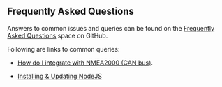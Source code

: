 ## Frequently Asked Questions

Answers to common issues and queries can be found on the [Frequently Asked Questions](https://github.com/SignalK/signalk-server/wiki/FAQ:-Frequently-Asked-Questions) space on GitHub.


Following are links to common queries:

- [How do I integrate with NMEA2000 (CAN bus)](https://github.com/SignalK/signalk-server/wiki/FAQ:-Frequently-Asked-Questions#how-do-i-integrate-with-nmea2000-can-bus).

- [Installing & Updating NodeJS](https://github.com/SignalK/signalk-server/wiki/Installing-and-Updating-Node.js)






